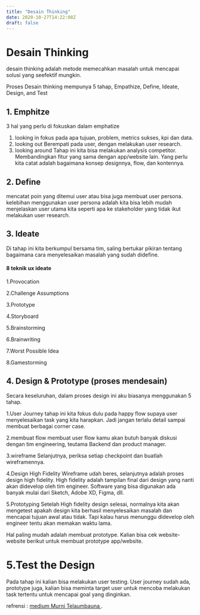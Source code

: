 ```yaml
---
title: "Desain Thinking"
date: 2020-10-27T14:22:08Z
draft: false
--- 
```


# Desain Thinking

desain thinking adalah metode memecahkan masalah untuk mencapai solusi yang seefektif mungkin.

Proses Desain thinking mempunya 5 tahap, Empathize, Define, Ideate, Design, and Test

## 1. Emphitze
3 hal yang perlu di fokuskan dalam emphatize

1. looking in
fokus pada apa tujuan, problem, metrics sukses, kpi dan data.
2. looking out
Berempati pada user, dengan melakukan user research.
3. looking around 
Tahap ini kita bisa melakukan analysis competitor. Membandingkan fitur yang sama dengan app/website lain. Yang perlu kita catat adalah bagaimana konsep designnya, flow, dan kontennya.

## 2. Define
mencatat poin yang ditemui user atau bisa juga membuat user persona.
kelebihan menggunakan user persona adalah kita bisa lebih mudah menjelaskan user utama kita seperti apa ke stakeholder yang tidak ikut melakukan user research.

## 3. Ideate
Di tahap ini kita berkumpul bersama tim, saling bertukar pikiran tentang bagaimana cara menyelesaikan masalah yang sudah didefine.

#### 8 teknik ux ideate
1.Provocation 

2.Challenge Assumptions

3.Prototype

4.Storyboard

5.Brainstorming

6.Brainwriting

7.Worst Possible Idea

8.Gamestorming


## 4. Design & Prototype (proses mendesain)
Secara keseluruhan, dalam proses design ini aku biasanya menggunakan 5 tahap.

1.User Journey
tahap ini kita fokus dulu pada happy flow supaya user menyelesaikan task yang kita harapkan. Jadi jangan terlalu detail sampai membuat berbagai corner case.

2.membuat flow
membuat user flow kamu akan butuh banyak diskusi dengan tim engineering, teutama Backend dan product manager.

3.wireframe
Selanjutnya, periksa setiap checkpoint dan buatlah wireframennya.

4.Design High Fidelity
Wireframe udah beres, selanjutnya adalah proses design high fidelity. High fidelity adalah tampilan final dari design yang nanti akan didevelop oleh tim engineer. Software yang bisa digunakan ada banyak mulai dari Sketch, Adobe XD, Figma, dll.

5.Prototyping
Setelah High fidelity design selesai, normalnya kita akan mengetest apakah design kita berhasil menyelesaikan masalah dan mencapai tujuan awal atau tidak. Tapi kalau harus menunggu didevelop oleh engineer tentu akan memakan waktu lama.

Hal paling mudah adalah membuat prototype. Kalian bisa cek website-website berikut untuk membuat prototype app/website.
# 5.Test the Design
Pada tahap ini kalian bisa melakukan user testing. User journey sudah ada, prototype juga, kalian bisa meminta target user untuk mencoba melakukan task tertentu untuk mencapai goal yang dinginkan.

refrensi : [medium Murni Telaumbauna ](https://medium.com/@murnitelaumbanua98/5-tahap-design-thinking-menurut-stanford-d-school-e06f871c45c9).
